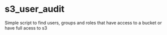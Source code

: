 # s3_user_audit
Simple script to find users, groups and roles that have access to a bucket or have full acess to s3
